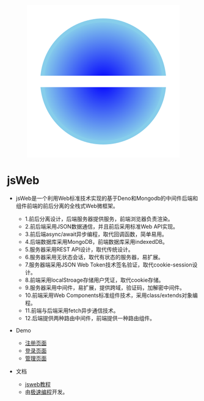<div align="center">
<img src="jsweb.svg">
</div>


# jsWeb

- jsWeb是一个利用Web标准技术实现的基于Deno和Mongodb的中间件后端和组件前端的前后分离的全栈式Web微框架。
  - 1.前后分离设计，后端服务器提供服务，前端浏览器负责渲染。
  - 2.前后端采用JSON数据通信，并且前后采用标准Web API实现。
  - 3.前后端async/await异步编程，取代回调函数，简单易用。
  - 4.后端数据库采用MongoDB，前端数据库采用indexedDB。
  - 5.服务器采用REST API设计，取代传统设计。
  - 6.服务器采用无状态会话，取代有状态的服务器，易扩展。
  - 7.服务器端采用JSON Web Token技术签名验证，取代cookie-session设计。
  - 8.前端采用localStroage存储用户凭证，取代cookie存储。
  - 9.服务器采用中间件，易扩展，提供跨域，验证码，加解密中间件。
  - 10.前端采用Web Components标准组件技术，采用class/extends对象编程。
  - 11.前端与后端采用fetch异步通信技术。
  - 12.后端提供两种路由中间件，前端提供一种路由组件。

- Demo
  - <a href="https://www.jscoding.net/html/reg.html">注册页面</a>
  - <a href="https://www.jscoding.net/html/login.html">登录页面</a>
  - <a href="https://www.jscoding.net/html/index.html">管理页面</a>

- 文档
	- <a href="https://www.jscoding.net/shell/index.html?name=jsweb&run=1" target="_blank">jsweb教程</a>
  - 由<a href="https://www.jscoding.net/" target="_blank">极速编程</a>开发。
